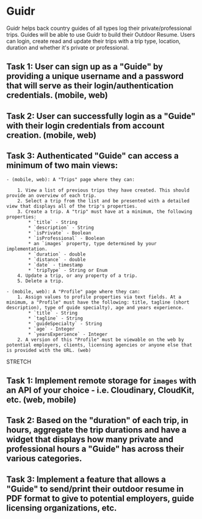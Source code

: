 # Guidr

Guidr helps back country guides of all types log their private/professional trips.  Guides will be able to use Guidr to build their Outdoor Resume. Users can login, create read and update their trips with a trip type, location, duration and whether it's private or professional.

## Task 1:  User can sign up as a "Guide" by providing a unique username and a password that will serve as their login/authentication credentials. (mobile, web)

## Task 2: User can successfully login as a "Guide" with their login credentials from account creation. (mobile, web)

## Task 3: Authenticated "Guide" can access a minimum of two main views:

	- (mobile, web): A "Trips" page where they can:

		1. View a list of previous trips they have created. This should provide an overview of each trip. 
		2. Select a trip from the list and be presented with a detailed view that displays all of the trip's properties.
		3. Create a trip. A "trip" must have at a minimum, the following properties:
			* `title` - String
			* `description` - String
			* `isPrivate` - Boolean
			* `isProfessional` - Boolean
			* an `images` property, type determined by your implementation.
			* `duration` - double
			* `distance` - double
			* `date` - timestamp
			* `tripType` - String or Enum
		4. Update a trip, or any property of a trip.
		5. Delete a trip.

	- (mobile, web): A "Profile" page where they can:
		1. Assign values to profile properties via text fields. At a minimum, a "Profile" must have the following: title, tagline (short description), type of guide specialty), age and years experience.
			* `title` - String
			* `tagline` - String
			* `guideSpecialty` - String
			* `age` - Integer
			* `yearsExperience` - Integer
		2. A version of this "Profile" must be viewable on the web by potential employers, clients, licensing agencies or anyone else that is provided with the URL. (web)

STRETCH
## Task 1: Implement remote storage for `images` with an API of your choice - i.e. Cloudinary, CloudKit, etc. (web, mobile)


## Task 2: Based on the "duration" of each trip, in hours, aggregate the trip durations and have a widget that displays how many private and professional hours a "Guide" has across their various categories.


## Task 3: Implement a feature that allows a "Guide" to send/print their outdoor resume in PDF format to give to potential employers, guide licensing organizations, etc.



